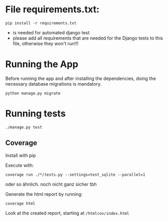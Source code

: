 # File requirements.txt:

```
pip install -r requirements.txt
```
* is needed for automated django test
* please add all requirements that are needed for the Django tests to this file, otherwise they won't run!!!

# Running the App

Before running the app and after installing the dependencies, doing the necessary database migrations is mandatory.
```
python manage.py migrate
```

# Running tests

```
./manage.py test
```

## Coverage

Install with pip

Execute with:
```
coverage run ./*/tests.py --settings=test_sqlite --parallel=1
```
oder so ähnlich. noch nicht ganz sicher tbh

Generate the html report by running:
```
coverage html
```

Look at the created report, starting at `/htmlcov/index.html`
